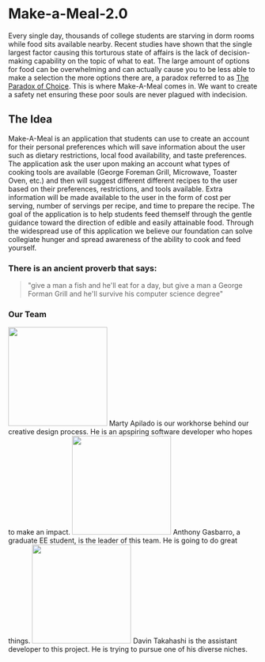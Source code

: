 # Make-a-Meal-2.0
Every single day, thousands of college students are starving in dorm rooms while food sits available nearby. Recent studies have shown that the single largest factor causing this torturous state of affairs is the lack of decision-making capability on the topic of what to eat. The large amount of options for food can be overwhelming and can actually cause you to be less able to make a selection the more options there are, a paradox referred to as [The Paradox of Choice](https://en.wikipedia.org/wiki/The_Paradox_of_Choice). This is where Make-A-Meal comes in. We want to create a safety net ensuring these poor souls are never plagued with indecision. 

## The Idea
Make-A-Meal is an application that students can use to create an account for their personal preferences which will save information about the user such as dietary restrictions, local food availability, and taste preferences. The application ask the user upon making an account what types of cooking tools are available (George Foreman Grill, Microwave, Toaster Oven, etc.) and then will suggest different different recipes to the user based on their preferences, restrictions, and tools available. Extra information will be made available to the user in the form of cost per serving, number of servings per recipe, and time to prepare the recipe. The goal of the application is to help students feed themself through the gentle guidance toward the direction of edible and easily attainable food. Through the widespread use of this application we believe our foundation can solve collegiate hunger and spread awareness of the ability to cook and feed yourself. 

### There is an ancient proverb that says: 
<blockquote>
"give a man a fish and he'll eat for a day, but give a man a George Forman Grill and he'll survive his computer science degree"
  </blockquote>
  
### Our Team
<img height="200" width="200" src="https://avatars1.githubusercontent.com/u/33167577?s=460&v=4"/> 
Marty Apilado is our workhorse behind our creative design process. He is an apspiring software developer who hopes to make an impact.

<img height="200" width="200" src="https://avatars0.githubusercontent.com/u/19947797?s=460&v=4"/> 
Anthony Gasbarro, a graduate EE student, is the leader of this team. He is going to do great things.

<img height="200" width="200"  src="https://avatars2.githubusercontent.com/u/21329545?s=460&v=4"/> 
Davin Takahashi is the assistant developer to this project. He is trying to pursue one of his diverse niches.

